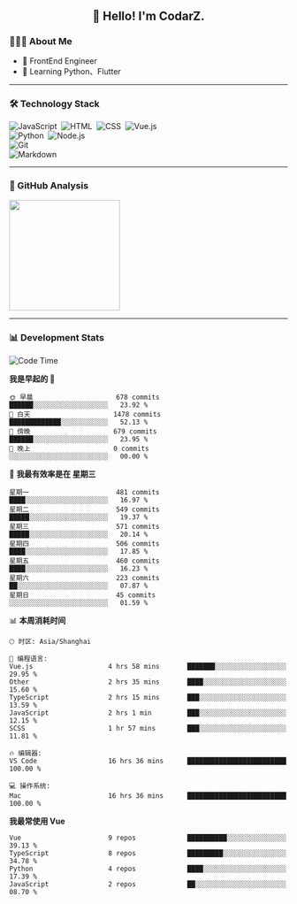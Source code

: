 <h2 align="center">👋 Hello! I'm CodarZ.</h2>

### 👨🏻‍💻 About Me

- 🤔 FrontEnd Engineer
- 🌱 Learning Python、Flutter

-------

### 🛠 Technology Stack

![JavaScript](https://img.shields.io/badge/-JavaScript-000?style=flat&logo=javascript)&nbsp;
![HTML](https://img.shields.io/badge/-HTML-000?style=flat&logo=HTML5)&nbsp;
![CSS](https://img.shields.io/badge/-CSS-000?style=flat&logo=CSS3&logoColor=1572B6)&nbsp;
![Vue.js](https://img.shields.io/badge/-Vue-000?style=flat&logo=adobe-photoshop)\
![Python](https://img.shields.io/badge/-Python-000?style=flat&logo=python)&nbsp;
![Node.js](https://img.shields.io/badge/-Node.js-000?style=flat&logo=node.js)&nbsp;\
![Git](https://img.shields.io/badge/-Git-000?style=flat&logo=git)\
![Markdown](https://img.shields.io/badge/-Markdown-000?style=flat&logo=markdown)&nbsp;

-------

### 🔭 GitHub Analysis

<!-- 
参考：https://github.com/anuraghazra/github-readme-stats 
-->
<p align="left">
  <a href="https://github.com/CodarZ">
    <img height="200em" src="https://github-readme-stats-eight-theta.vercel.app/api?username=CodarZ&show_icons=true&theme=vue-dark&include_all_commits=true&count_private=true&hide=contribs,issues" />
  </a>
</p>

-------

### 📊 Development Stats

<!--START_SECTION:waka-->
![Code Time](http://img.shields.io/badge/Code%20Time-844%20hrs%2045%20mins-blue)

**我是早起的 🐤** 

```text
🌞 早晨                     678 commits         ██████░░░░░░░░░░░░░░░░░░░   23.92 % 
🌆 白天                     1478 commits        █████████████░░░░░░░░░░░░   52.13 % 
🌃 傍晚                     679 commits         ██████░░░░░░░░░░░░░░░░░░░   23.95 % 
🌙 晚上                     0 commits           ░░░░░░░░░░░░░░░░░░░░░░░░░   00.00 % 
```
📅 **我最有效率是在 星期三** 

```text
星期一                      481 commits         ████░░░░░░░░░░░░░░░░░░░░░   16.97 % 
星期二                      549 commits         █████░░░░░░░░░░░░░░░░░░░░   19.37 % 
星期三                      571 commits         █████░░░░░░░░░░░░░░░░░░░░   20.14 % 
星期四                      506 commits         ████░░░░░░░░░░░░░░░░░░░░░   17.85 % 
星期五                      460 commits         ████░░░░░░░░░░░░░░░░░░░░░   16.23 % 
星期六                      223 commits         ██░░░░░░░░░░░░░░░░░░░░░░░   07.87 % 
星期日                      45 commits          ░░░░░░░░░░░░░░░░░░░░░░░░░   01.59 % 
```


📊 **本周消耗时间** 

```text
🕑︎ 时区: Asia/Shanghai

💬 编程语言: 
Vue.js                   4 hrs 58 mins       ███████░░░░░░░░░░░░░░░░░░   29.95 % 
Other                    2 hrs 35 mins       ████░░░░░░░░░░░░░░░░░░░░░   15.60 % 
TypeScript               2 hrs 15 mins       ███░░░░░░░░░░░░░░░░░░░░░░   13.59 % 
JavaScript               2 hrs 1 min         ███░░░░░░░░░░░░░░░░░░░░░░   12.15 % 
SCSS                     1 hr 57 mins        ███░░░░░░░░░░░░░░░░░░░░░░   11.81 % 

🔥 编辑器: 
VS Code                  16 hrs 36 mins      █████████████████████████   100.00 % 

💻 操作系统: 
Mac                      16 hrs 36 mins      █████████████████████████   100.00 % 
```

**我最常使用 Vue** 

```text
Vue                      9 repos             ██████████░░░░░░░░░░░░░░░   39.13 % 
TypeScript               8 repos             █████████░░░░░░░░░░░░░░░░   34.78 % 
Python                   4 repos             ████░░░░░░░░░░░░░░░░░░░░░   17.39 % 
JavaScript               2 repos             ██░░░░░░░░░░░░░░░░░░░░░░░   08.70 % 
```




<!--END_SECTION:waka-->


